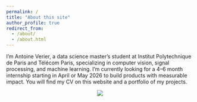 ```yaml
---
permalink: /
title: "About this site"
author_profile: true
redirect_from: 
  - /about/
  - /about.html
---
```


I’m Antoine Verier, a data science master’s student at Institut Polytechnique de Paris and Télécom Paris, specializing in computer vision, signal processing, and machine learning. I’m currently looking for a 4–6 month internship starting in April or May 2026 to build products with measurable impact. You will find my CV on this website and a portfolio of my projects.

<p align="center">
  <a href="https://skillicons.dev">
    <img src="https://skillicons.dev/icons?i=anaconda,bitbucket,github,linux,py,pytorch,tensorflow,vscode,java" />
  </a>
</p>